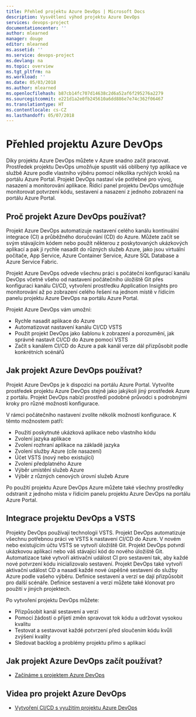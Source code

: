 ```yaml
---
title: Přehled projektu Azure DevOps | Microsoft Docs
description: Vysvětlení výhod projektu Azure DevOps
services: devops-project
documentationcenter: ''
author: mlearned
manager: douge
editor: mlearned
ms.assetid: ''
ms.service: devops-project
ms.devlang: na
ms.topic: overview
ms.tgt_pltfrm: na
ms.workload: ''
ms.date: 05/03/2018
ms.author: mlearned
ms.openlocfilehash: b87cb14fc707d14638c2d6a52af6f295276a2279
ms.sourcegitcommit: e221d1a2e0fb245610a6dd886e7e74c362f06467
ms.translationtype: HT
ms.contentlocale: cs-CZ
ms.lasthandoff: 05/07/2018
---
```

# <a name="overview-of-azure-devops-project"></a>Přehled projektu Azure DevOps

Díky projektu Azure DevOps můžete v Azure snadno začít pracovat. Prostředek projektu DevOps umožňuje spustit váš oblíbený typ aplikace ve službě Azure podle vlastního výběru pomocí několika rychlých kroků na portálu Azure Portal. Projekt DevOps nastaví vše potřebné pro vývoj, nasazení a monitorování aplikace.
Řídicí panel projektu DevOps umožňuje monitorovat potvrzení kódu, sestavení a nasazení z jednoho zobrazení na portálu Azure Portal.

## <a name="why-should-i-use-the-azure-devops-project"></a>Proč projekt Azure DevOps používat?

Projekt Azure DevOps automatizuje nastavení celého kanálu kontinuální integrace (CI) a průběžného doručování (CD) do Azure.  Můžete začít se svým stávajícím kódem nebo použít některou z poskytovaných ukázkových aplikací a pak ji rychle nasadit do různých služeb Azure, jako jsou virtuální počítače, App Service, Azure Container Service, Azure SQL Database a Azure Service Fabric.  

Projekt Azure DevOps odvede všechnu práci s počáteční konfigurací kanálu DevOps včetně všeho od nastavení počátečního úložiště Git přes konfiguraci kanálu CI/CD, vytvoření prostředku Application Insights pro monitorování až po zobrazení celého řešení na jednom místě v řídicím panelu projektu Azure DevOps na portálu Azure Portal.

Projekt Azure DevOps vám umožní:

* Rychle nasadit aplikace do Azure
* Automatizovat nastavení kanálu CI/CD VSTS
* Použít projekt DevOps jako šablonu k zobrazení a porozumění, jak správně nastavit CI/CD do Azure pomocí VSTS
* Začít s kanálem CI/CD do Azure a pak kanál verze dál přizpůsobit podle konkrétních scénářů

## <a name="how-do-i-use-the-azure-devops-project"></a>Jak projekt Azure DevOps používat?

Projekt Azure DevOps je k dispozici na portálu Azure Portal.  Vytvoříte prostředek projektu Azure DevOps stejně jako jakýkoli jiný prostředek Azure z portálu.  Projekt DevOps nabízí prostředí podobné průvodci s podrobnými kroky pro různé možnosti konfigurace.  

V rámci počátečního nastavení zvolíte několik možností konfigurace.  K těmto možnostem patří:

* Použití poskytnuté ukázková aplikace nebo vlastního kódu
* Zvolení jazyka aplikace
* Zvolení rozhraní aplikace na základě jazyka
* Zvolení služby Azure (cíle nasazení)
* Účet VSTS (nový nebo existující)
* Zvolení předplatného Azure
* Výběr umístění služeb Azure
* Výběr z různých cenových úrovní služeb Azure

Po použití projektu Azure DevOps Azure můžete také všechny prostředky odstranit z jednoho místa v řídicím panelu projektu Azure DevOps na portálu Azure Portal.

## <a name="azure-devops-project-and-vsts-integration"></a>Integrace projektu DevOps a VSTS

Projekty DevOps používají technologii VSTS.  Projekt DevOps automatizuje všechnu potřebnou práci ve VSTS k nastavení CI/CD do Azure.  V novém nebo existujícím účtu VSTS se vytvoří úložiště Git.  Projekt DevOps potvrdí ukázkovou aplikaci nebo váš stávající kód do nového úložiště Git.  Automatizace také vytvoří aktivační událost CI pro sestavení tak, aby každé nové potvrzení kódu inicializovalo sestavení.  Projekt DevOps také vytvoří aktivační událost CD a nasadí každé nové úspěšné sestavení do služby Azure podle vašeho výběru.  Definice sestavení a verzí se dají přizpůsobit pro další scénáře.  Definice sestavení a verzí můžete také klonovat pro použití v jiných projektech.

Po vytvoření projektu DevOps můžete:

* Přizpůsobit kanál sestavení a verzí
* Pomocí žádostí o přijetí změn spravovat tok kódu a udržovat vysokou kvalitu
* Testovat a sestavovat každé potvrzení před sloučením kódu kvůli zvýšení kvality
* Sledovat backlog a problémy projektu přímo s aplikací

## <a name="how-do-i-start-using-the-azure-devops-project"></a>Jak projekt Azure DevOps začít používat?

* [Začínáme s projektem Azure DevOps](https://docs.microsoft.com/vsts/build-release/actions/azure-devops-project-github)

## <a name="azure-devops-project-videos"></a>Videa pro projekt Azure DevOps

* [Vytvoření CI/CD s využitím projektu Azure DevOps](https://channel9.msdn.com/Events/Connect/2017/T174/player/)
